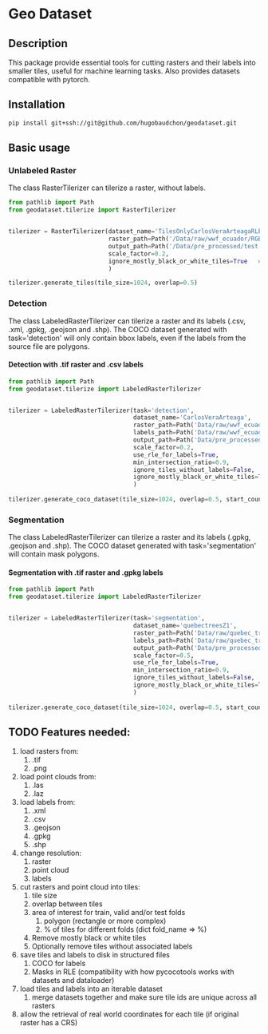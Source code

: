 # Geo Dataset

## Description

This package provide essential tools for cutting rasters and their labels into smaller tiles, useful for machine learning tasks. Also provides datasets compatible with pytorch.

## Installation

```bash
pip install git+ssh://git@github.com/hugobaudchon/geodataset.git
```

## Basic usage

### Unlabeled Raster

The class RasterTilerizer can tilerize a raster, without labels.

```python
from pathlib import Path
from geodataset.tilerize import RasterTilerizer


tilerizer = RasterTilerizer(dataset_name='TilesOnlyCarlosVeraArteagaRLE',
                            raster_path=Path('/Data/raw/wwf_ecuador/RGB Orthomosaics/Carlos Vera Arteaga RGB.tif'),
                            output_path=Path('/Data/pre_processed/test'),
                            scale_factor=0.2,
                            ignore_mostly_black_or_white_tiles=True   # optional
                            )

tilerizer.generate_tiles(tile_size=1024, overlap=0.5)
```

### Detection

The class LabeledRasterTilerizer can tilerize a raster and its labels (.csv, .xml, .gpkg, .geojson and .shp). The COCO dataset generated with task='detection' will only contain bbox labels, even if the labels from the source file are polygons. 

#### Detection with .tif raster and .csv labels
```python
from pathlib import Path
from geodataset.tilerize import LabeledRasterTilerizer


tilerizer = LabeledRasterTilerizer(task='detection',
                                   dataset_name='CarlosVeraArteaga',
                                   raster_path=Path('Data/raw/wwf_ecuador/RGB Orthomosaics/Carlos Vera Arteaga RGB.tif'),
                                   labels_path=Path('Data/raw/wwf_ecuador/annotations/cleaned/clean_annotations.csv'),
                                   output_path=Path('Data/pre_processed/test'),
                                   scale_factor=0.2,                            # optional
                                   use_rle_for_labels=True,                     # optional
                                   min_intersection_ratio=0.9,                  # optional
                                   ignore_tiles_without_labels=False,           # optional
                                   ignore_mostly_black_or_white_tiles=True      # optional
                                   )
                                   
tilerizer.generate_coco_dataset(tile_size=1024, overlap=0.5, start_counter_tile=0)
```
### Segmentation

The class LabeledRasterTilerizer can tilerize a raster and its labels (.gpkg, .geojson and .shp). The COCO dataset generated with task='segmentation' will contain mask polygons.

#### Segmentation with .tif raster and .gpkg labels
```python
from pathlib import Path
from geodataset.tilerize import LabeledRasterTilerizer


tilerizer = LabeledRasterTilerizer(task='segmentation',
                                   dataset_name='quebectreesZ1',
                                   raster_path=Path('Data/raw/quebec_trees_dataset_2021-09-02/2021-09-02/zone1/2021-09-02-sbl-z1-rgb-cog.tif'),
                                   labels_path=Path('Data/raw/quebec_trees_dataset_2021-09-02/Z1_polygons.gpkg'),
                                   output_path=Path('Data/pre_processed/test'),
                                   scale_factor=0.5,                        # optional
                                   use_rle_for_labels=True,                 # optional
                                   min_intersection_ratio=0.9,              # optional
                                   ignore_tiles_without_labels=False,       # optional
                                   ignore_mostly_black_or_white_tiles=True  # optional
                                   )
                                   
tilerizer.generate_coco_dataset(tile_size=1024, overlap=0.5, start_counter_tile=0)
```




## TODO Features needed:

1) load rasters from:
   1) .tif
   2) .png
2) load point clouds from:
   1) .las
   2) .laz
2) load labels from:
   1) .xml
   2) .csv
   3) .geojson
   4) .gpkg
   5) .shp
3) change resolution:
   1) raster
   2) point cloud
   3) labels
4) cut rasters and point cloud into tiles:
   1) tile size
   2) overlap between tiles
   3) area of interest for train, valid and/or test folds
      1) polygon (rectangle or more complex)
      2) % of tiles for different folds (dict fold_name => %)
   4) Remove mostly black or white tiles
   5) Optionally remove tiles without associated labels
5) save tiles and labels to disk in structured files
   1) COCO for labels
   2) Masks in RLE (compatibility with how pycocotools works with datasets and dataloader)
6) load tiles and labels into an iterable dataset
   1) merge datasets together and make sure tile ids are unique across all rasters
7) allow the retrieval of real world coordinates for each tile (if original raster has a CRS)
